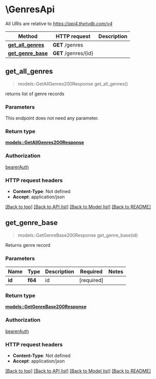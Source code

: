 # \GenresApi

All URIs are relative to *https://api4.thetvdb.com/v4*

Method | HTTP request | Description
------------- | ------------- | -------------
[**get_all_genres**](GenresApi.md#get_all_genres) | **GET** /genres | 
[**get_genre_base**](GenresApi.md#get_genre_base) | **GET** /genres/{id} | 



## get_all_genres

> models::GetAllGenres200Response get_all_genres()


returns list of genre records

### Parameters

This endpoint does not need any parameter.

### Return type

[**models::GetAllGenres200Response**](getAllGenres_200_response.md)

### Authorization

[bearerAuth](../README.md#bearerAuth)

### HTTP request headers

- **Content-Type**: Not defined
- **Accept**: application/json

[[Back to top]](#) [[Back to API list]](../README.md#documentation-for-api-endpoints) [[Back to Model list]](../README.md#documentation-for-models) [[Back to README]](../README.md)


## get_genre_base

> models::GetGenreBase200Response get_genre_base(id)


Returns genre record

### Parameters


Name | Type | Description  | Required | Notes
------------- | ------------- | ------------- | ------------- | -------------
**id** | **f64** | id | [required] |

### Return type

[**models::GetGenreBase200Response**](getGenreBase_200_response.md)

### Authorization

[bearerAuth](../README.md#bearerAuth)

### HTTP request headers

- **Content-Type**: Not defined
- **Accept**: application/json

[[Back to top]](#) [[Back to API list]](../README.md#documentation-for-api-endpoints) [[Back to Model list]](../README.md#documentation-for-models) [[Back to README]](../README.md)

